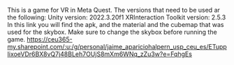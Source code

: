 This is a game for VR in Meta Quest. The versions that need to be used ar the following: 
Unity version: 2022.3.20f1
XRInteraction Toolkit version: 2.5.3
In this link you will find the apk, and the material and the cubemap that was used for the skybox. Make sure to change the skybox before running the game.
https://ceu365-my.sharepoint.com/:u:/g/personal/jaime_apariciohalpern_usp_ceu_es/ETuppIixoeVDr6BX8vQ7j48BLeh7OUjS8mXm6WNq_zZu3w?e=FqhgEs




